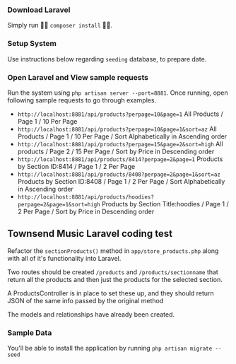 ### Download Laravel
Simply run 🏃‍♂ `composer install` 🏃‍♂. 

### Setup System
Use instructions below regarding `seeding` database, to prepare date. 

### Open Laravel and View sample requests
Run the system using `php artisan server --port=8881`. Once running, open following sample requests to go through examples.
* `http://localhost:8881/api/products?perpage=10&page=1` All Products / Page 1 / 10 Per Page
* `http://localhost:8881/api/products?perpage=10&page=1&sort=az` All Products / Page 1 / 10 Per Page / Sort Alphabetically in Ascending order
* `http://localhost:8881/api/products?perpage=15&page=2&sort=high` All products / Page 2 / 15 Per Page / Sort by Price in Descending order
* `http://localhost:8881/api/products/8414?perpage=2&page=1` Products by Section ID:8414 / Page 1 / 2 Per Page
* `http://localhost:8881/api/products/8408?perpage=2&page=1&sort=az` Products by Section ID:8408 / Page 1 / 2 Per Page / Sort Alphabetically in Ascending order
* `http://localhost:8881/api/products/hoodies?perpage=2&page=1&sort=high` Products by Section Title:hoodies / Page 1 / 2 Per Page / Sort by Price in Descending order

## Townsend Music Laravel coding test

Refactor the `sectionProducts()` method in `app/store_products.php` along with all of it's functionality into Laravel.

Two routes should be created `/products` and `/products/sectionname` that return all the products and then just the products for the selected section.

A ProductsController is in place to set these up, and they should return JSON of the same info passed by the original method

The models and relationships have already been created.

### Sample Data
You'll be able to install the application by running `php artisan migrate --seed`
